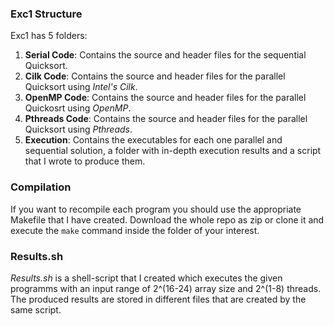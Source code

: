 ### Exc1 Structure

Exc1 has 5 folders:

1. **Serial Code**: Contains the source and header files for the sequential Quicksort.
2. **Cilk Code**: Contains the source and header files for the parallel Quicksort using *Intel's Cilk*.
3. **OpenMP Code**: Contains the source and header files for the parallel Quickosrt using *OpenMP*.
4. **Pthreads Code**: Contains the source and header files for the parallel Quicksort using *Pthreads*.
5. **Execution**: Contains the executables for each one parallel and sequential solution, a folder with in-depth execution results and a script that I wrote to produce them.

### Compilation

If you want to recompile each program you should use the appropriate Makefile that I have created. Download the whole repo as zip or clone it and execute the `make` command inside the folder of your interest.

### Results.sh 

*Results.sh* is a shell-script that I created which executes the given programms with an input range of 2^(16-24) array size and 2^(1-8) threads. The produced results are stored in different files that are created by the same script.

